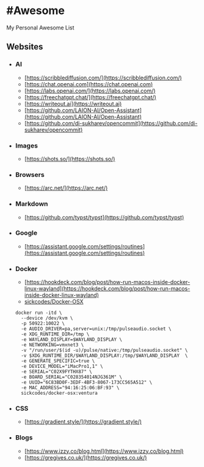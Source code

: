# #Awesome
My Personal Awesome List

## Websites
- ### AI
  - [https://scribblediffusion.com/](https://scribblediffusion.com/)
  - [https://chat.openai.com](https://chat.openai.com)
  - [https://labs.openai.com/](https://labs.openai.com/)
  - [https://freechatgpt.chat/](https://freechatgpt.chat/)
  - [https://writeout.ai](https://writeout.ai)
  - [https://github.com/LAION-AI/Open-Assistant](https://github.com/LAION-AI/Open-Assistant)
  - [https://github.com/di-sukharev/opencommit](https://github.com/di-sukharev/opencommit)
- ### Images
  - [https://shots.so/](https://shots.so/)
- ### Browsers
  - [https://arc.net/](https://arc.net/)
- ### Markdown
  - [https://github.com/typst/typst](https://github.com/typst/typst)
- ### Google
  - [https://assistant.google.com/settings/routines](https://assistant.google.com/settings/routines)
- ### Docker
  - [https://hookdeck.com/blog/post/how-run-macos-inside-docker-linux-wayland](https://hookdeck.com/blog/post/how-run-macos-inside-docker-linux-wayland)
  - [sickcodes/Docker-OSX](https://github.com/sickcodes/Docker-OSX)
  ```
  docker run -itd \
    --device /dev/kvm \
    -p 50922:10022 \
    -e AUDIO_DRIVER=pa,server=unix:/tmp/pulseaudio.socket \
    -e XDG_RUNTIME_DIR=/tmp \
    -e WAYLAND_DISPLAY=$WAYLAND_DISPLAY \
    -e NETWORKING=vmxnet3 \
    -v "/run/user/$(id -u)/pulse/native:/tmp/pulseaudio.socket" \
    -v $XDG_RUNTIME_DIR/$WAYLAND_DISPLAY:/tmp/$WAYLAND_DISPLAY  \
    -e GENERATE_SPECIFIC=true \
    -e DEVICE_MODEL="iMacPro1,1" \
    -e SERIAL="C02X9FYTHX87" \
    -e BOARD_SERIAL="C028354014NJG361M" \
    -e UUID="6C83BD0F-3EDF-4BF3-8067-173CC565A512" \
    -e MAC_ADDRESS="94:16:25:06:BF:93" \
    sickcodes/docker-osx:ventura
    ```
- ### CSS
  - [https://gradient.style/](https://gradient.style/)
- ### Blogs
  - [https://www.izzy.co/blog.html](https://www.izzy.co/blog.html)
  - [https://gregives.co.uk/](https://gregives.co.uk/)
